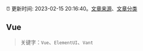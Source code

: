 :alarm_clock: 更新时间: 2023-02-15 20:16:40。[文章来源](/README.md)、[文章分类](/TAGS.md)

## Vue


> 关键字：`Vue`、`ElementUI`、`Vant`



